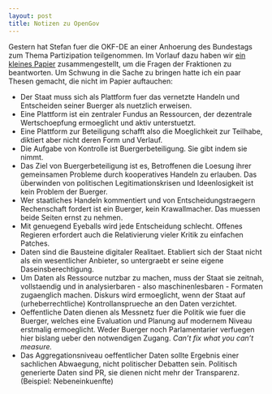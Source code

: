 ```yaml
---
layout: post
title: Notizen zu OpenGov
---
```


Gestern hat Stefan fuer die OKF-DE an einer Anhoerung des Bundestags zum Thema
Partizipation teilgenommen. Im Vorlauf dazu haben wir [ein kleines Papier](http://www.bundestag.de/internetenquete/dokumentation/Sitzungen/20120319/A-Drs_17_24_049-C_-_Stellungnahme_Wehrmeyer_19_3_2012.pdf) 
zusammengestellt, um die Fragen der Fraktionen zu beantworten. Um Schwung in die
Sache zu bringen hatte ich ein paar Thesen gemacht, die nicht im Papier auftauchen:

* Der Staat muss sich als Plattform fuer das vernetzte Handeln und Entscheiden 
  seiner Buerger als nuetzlich erweisen.
* Eine Plattform ist ein zentraler Fundus an Ressourcen, der dezentrale 
  Wertschoepfung ermoeglicht und aktiv unterstuetzt.
* Eine Plattform zur Beteiligung schafft also die Moeglichkeit zur Teilhabe, 
  diktiert aber nicht deren Form und Verlauf. 
* Die Aufgabe von Kontrolle ist Buergerbeteiligung. Sie gibt indem sie nimmt. 
* Das Ziel von Buergerbeteiligung ist es, Betroffenen die Loesung ihrer 
  gemeinsamen Probleme durch kooperatives Handeln zu erlauben. Das überwinden
  von politischen Legitimationskrisen und Ideenlosigkeit ist kein Problem der
  Buerger. 
* Wer staatliches Handeln kommentiert und von Entscheidungstraegern Rechenschaft
  fordert ist ein Buerger, kein Krawallmacher. Das muessen beide Seiten ernst
  zu nehmen. 
* Mit genuegend Eyeballs wird jede Entscheidung schlecht. Offenes Regieren
  erfordert auch die Relativierung vieler Kritik zu einfachen Patches. 
* Daten sind die Bausteine digitaler Realitaet. Etabliert sich der Staat nicht
  als ein wesentlicher Anbieter, so untergraebt er seine eigene Daseinsberechtigung. 
* Um Daten als Ressource nutzbar zu machen, muss der Staat sie zeitnah,
  vollstaendig und in analysierbaren - also maschinenlesbaren - Formaten
  zugaenglich machen. Diskurs wird ermoeglicht, wenn der Staat auf
  (urheberrechtliche) Kontrollansprueche an den Daten verzichtet.
* Oeffentliche Daten dienen als Messnetz fuer die Politik wie fuer die
  Buerger, welches eine Evaluation und Planung auf modernem Niveau erstmalig
  ermoeglicht. Weder Buerger noch Parlamentarier verfuegen hier bislang ueber
  den notwendigen Zugang. *Can’t fix what you can’t measure.*
* Das Aggregationsniveau oeffentlicher Daten sollte Ergebnis einer sachlichen
  Abwaegung, nicht politischer Debatten sein. Politisch generierte Daten sind
  PR, sie dienen nicht mehr der Transparenz. (Beispiel: Nebeneinkuenfte)
